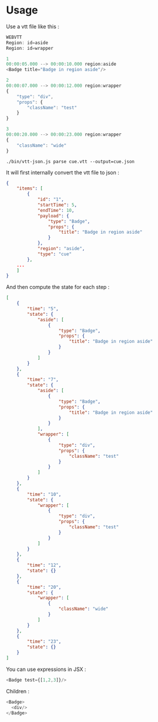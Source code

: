 Usage
=====

Use a vtt file like this :
```js
WEBVTT
Region: id=aside
Region: id=wrapper

1
00:00:05.000 --> 00:00:10.000 region:aside
<Badge title="Badge in region aside"/>

2
00:00:07.000 --> 00:00:12.000 region:wrapper
{
    "type": "div",
    "props": {
        "className": "test"
    }
}

3
00:00:20.000 --> 00:00:23.000 region:wrapper
{
    "className": "wide"
}
```

```
./bin/vtt-json.js parse cue.vtt --output=cue.json
```

It will first internally convert the vtt file to json :
```json
{
	"items": [
		{
			"id": "1",
			"startTime": 5,
			"endTime": 10,
			"payload": {
				"type": "Badge",
				"props": {
					"title": "Badge in region aside"
				}
			},
			"region": "aside",
			"type": "cue"
		},
    ...
	]
}
```

And then compute the state for each step :
```json
[
	{
		"time": "5",
		"state": {
			"aside": [
				{
					"type": "Badge",
					"props": {
						"title": "Badge in region aside"
					}
				}
			]
		}
	},
	{
		"time": "7",
		"state": {
			"aside": [
				{
					"type": "Badge",
					"props": {
						"title": "Badge in region aside"
					}
				}
			],
			"wrapper": [
				{
					"type": "div",
					"props": {
						"className": "test"
					}
				}
			]
		}
	},
	{
		"time": "10",
		"state": {
			"wrapper": [
				{
					"type": "div",
					"props": {
						"className": "test"
					}
				}
			]
		}
	},
	{
		"time": "12",
		"state": {}
	},
	{
		"time": "20",
		"state": {
			"wrapper": [
				{
					"className": "wide"
				}
			]
		}
	},
	{
		"time": "23",
		"state": {}
	}
]
```

You can use expressions in JSX :
```js
<Badge test={[1,2,3]}/>
```

Children :
```js
<Badge>
  <div/>
</Badge>
```
